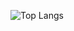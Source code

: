![Top Langs](https://github-readme-stats.vercel.app/api/top-langs/?username=jshilling4&layout=compact&theme=vision-friendly-dark)

